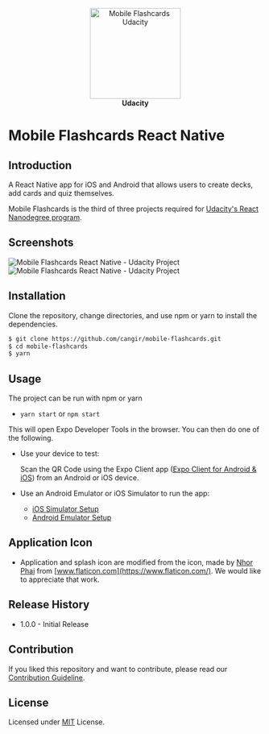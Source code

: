 <p align="center"><a href="https://in.udacity.com/course/react-nanodegree--nd019" target="_blank"><img width="180" src="https://raw.githubusercontent.com/cangir/udacity-reactnd-would-you-rather/master/assets/img/udacity.svg" alt="Mobile Flashcards Udacity"></a>
<strong style="display:block">Udacity</strong></p>

# Mobile Flashcards React Native

## Introduction

A React Native app for iOS and Android that allows users to create decks, add cards and quiz themselves.

Mobile Flashcards is the third of three projects required for [Udacity's React Nanodegree program](https://www.udacity.com/course/react-nanodegree--nd019).

## Screenshots

![Mobile Flashcards React Native - Udacity Project](https://raw.githubusercontent.com/cangir/mobile-flashcards/master/screenshots/mobile-flashcards-page-001.svg)
![Mobile Flashcards React Native - Udacity Project](https://raw.githubusercontent.com/cangir/mobile-flashcards/master/screenshots/mobile-flashcards-page-002.svg)

## Installation

Clone the repository, change directories, and use npm or yarn to install the dependencies.

```bash
$ git clone https://github.com/cangir/mobile-flashcards.git
$ cd mobile-flashcards
$ yarn
```

## Usage

The project can be run with npm or yarn

- `yarn start` or `npm start`

This will open Expo Developer Tools in the browser. You can then do one of the following.

- Use your device to test:

  Scan the QR Code using the Expo Client app ([Expo Client for Android & iOS](https://expo.io/tools#client)) from an Android or iOS device.

- Use an Android Emulator or iOS Simulator to run the app:
  - [iOS Simulator Setup](https://docs.expo.io/versions/v35.0.0/introduction/installation/#ios-simulator)
  - [Android Emulator Setup](https://docs.expo.io/versions/v35.0.0/introduction/installation/#android-emulator)

## Application Icon

- Application and splash icon are modified from the icon, made by [Nhor Phai](https://www.flaticon.com/authors/nhor-phai) from [www.flaticon.com](https://www.flaticon.com/). We would like to appreciate that work.

## Release History

- 1.0.0 - Initial Release

## Contribution

If you liked this repository and want to contribute, please read our [Contribution Guideline](https://github.com/cangir/mobile-flashcards/blob/master/CONTRIBUTION.md).

## License

Licensed under [MIT](https://github.com/cangir/mobile-flashcards/blob/master/LICENSE) License.

